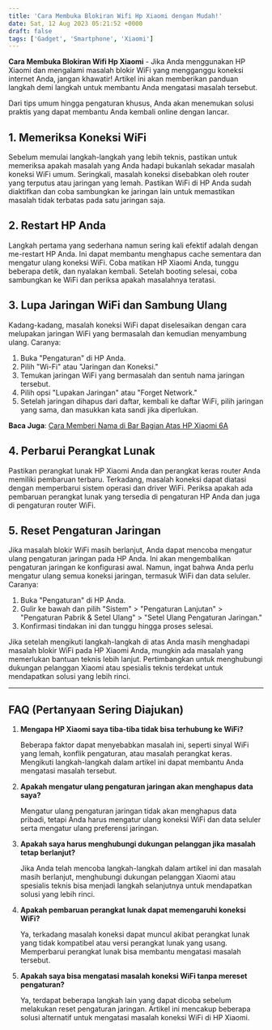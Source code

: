 ```yaml
---
title: 'Cara Membuka Blokiran Wifi Hp Xiaomi dengan Mudah!'
date: Sat, 12 Aug 2023 05:21:52 +0000
draft: false
tags: ['Gadget', 'Smartphone', 'Xiaomi']
---
```


**Cara Membuka Blokiran Wifi Hp Xiaomi** - Jika Anda menggunakan HP Xiaomi dan mengalami masalah blokir WiFi yang mengganggu koneksi internet Anda, jangan khawatir! Artikel ini akan memberikan panduan langkah demi langkah untuk membantu Anda mengatasi masalah tersebut.

Dari tips umum hingga pengaturan khusus, Anda akan menemukan solusi praktis yang dapat membantu Anda kembali online dengan lancar.

**1\. Memeriksa Koneksi WiFi**
------------------------------

Sebelum memulai langkah-langkah yang lebih teknis, pastikan untuk memeriksa apakah masalah yang Anda hadapi bukanlah sekadar masalah koneksi WiFi umum. Seringkali, masalah koneksi disebabkan oleh router yang terputus atau jaringan yang lemah. Pastikan WiFi di HP Anda sudah diaktifkan dan coba sambungkan ke jaringan lain untuk memastikan masalah tidak terbatas pada satu jaringan saja.

**2\. Restart HP Anda**
-----------------------

Langkah pertama yang sederhana namun sering kali efektif adalah dengan me-restart HP Anda. Ini dapat membantu menghapus cache sementara dan mengatur ulang koneksi WiFi. Coba matikan HP Xiaomi Anda, tunggu beberapa detik, dan nyalakan kembali. Setelah booting selesai, coba sambungkan ke WiFi dan periksa apakah masalahnya teratasi.

**3\. Lupa Jaringan WiFi dan Sambung Ulang**
--------------------------------------------

Kadang-kadang, masalah koneksi WiFi dapat diselesaikan dengan cara melupakan jaringan WiFi yang bermasalah dan kemudian menyambung ulang. Caranya:

1.  Buka "Pengaturan" di HP Anda.
2.  Pilih "Wi-Fi" atau "Jaringan dan Koneksi."
3.  Temukan jaringan WiFi yang bermasalah dan sentuh nama jaringan tersebut.
4.  Pilih opsi "Lupakan Jaringan" atau "Forget Network."
5.  Setelah jaringan dihapus dari daftar, kembali ke daftar WiFi, pilih jaringan yang sama, dan masukkan kata sandi jika diperlukan.

**Baca Juga**: [Cara Memberi Nama di Bar Bagian Atas HP Xiaomi 6A](https://blog.ajiekusumadhany.com/cara-memberi-nama-di-bar-bagian-atas-hp-xiaomi-6a/)

**4\. Perbarui Perangkat Lunak**
--------------------------------

Pastikan perangkat lunak HP Xiaomi Anda dan perangkat keras router Anda memiliki pembaruan terbaru. Terkadang, masalah koneksi dapat diatasi dengan memperbarui sistem operasi dan driver WiFi. Periksa apakah ada pembaruan perangkat lunak yang tersedia di pengaturan HP Anda dan juga di pengaturan router WiFi.

**5\. Reset Pengaturan Jaringan**
---------------------------------

Jika masalah blokir WiFi masih berlanjut, Anda dapat mencoba mengatur ulang pengaturan jaringan pada HP Anda. Ini akan mengembalikan pengaturan jaringan ke konfigurasi awal. Namun, ingat bahwa Anda perlu mengatur ulang semua koneksi jaringan, termasuk WiFi dan data seluler. Caranya:

1.  Buka "Pengaturan" di HP Anda.
2.  Gulir ke bawah dan pilih "Sistem" > "Pengaturan Lanjutan" > "Pengaturan Pabrik & Setel Ulang" > "Setel Ulang Pengaturan Jaringan."
3.  Konfirmasi tindakan ini dan tunggu hingga proses selesai.

Jika setelah mengikuti langkah-langkah di atas Anda masih menghadapi masalah blokir WiFi pada HP Xiaomi Anda, mungkin ada masalah yang memerlukan bantuan teknis lebih lanjut. Pertimbangkan untuk menghubungi dukungan pelanggan Xiaomi atau spesialis teknis terdekat untuk mendapatkan solusi yang lebih rinci.

* * *

**FAQ (Pertanyaan Sering Diajukan)**
------------------------------------

1.  **Mengapa HP Xiaomi saya tiba-tiba tidak bisa terhubung ke WiFi?**
    
    Beberapa faktor dapat menyebabkan masalah ini, seperti sinyal WiFi yang lemah, konflik pengaturan, atau masalah perangkat keras. Mengikuti langkah-langkah dalam artikel ini dapat membantu Anda mengatasi masalah tersebut.
    
2.  **Apakah mengatur ulang pengaturan jaringan akan menghapus data saya?**
    
    Mengatur ulang pengaturan jaringan tidak akan menghapus data pribadi, tetapi Anda harus mengatur ulang koneksi WiFi dan data seluler serta mengatur ulang preferensi jaringan.
    
3.  **Apakah saya harus menghubungi dukungan pelanggan jika masalah tetap berlanjut?**
    
    Jika Anda telah mencoba langkah-langkah dalam artikel ini dan masalah masih berlanjut, menghubungi dukungan pelanggan Xiaomi atau spesialis teknis bisa menjadi langkah selanjutnya untuk mendapatkan solusi yang lebih rinci.
    
4.  **Apakah pembaruan perangkat lunak dapat memengaruhi koneksi WiFi?**
    
    Ya, terkadang masalah koneksi dapat muncul akibat perangkat lunak yang tidak kompatibel atau versi perangkat lunak yang usang. Memperbarui perangkat lunak bisa membantu mengatasi masalah tersebut.
    
5.  **Apakah saya bisa mengatasi masalah koneksi WiFi tanpa mereset pengaturan?**
    
    Ya, terdapat beberapa langkah lain yang dapat dicoba sebelum melakukan reset pengaturan jaringan. Artikel ini mencakup beberapa solusi alternatif untuk mengatasi masalah koneksi WiFi di HP Xiaomi.